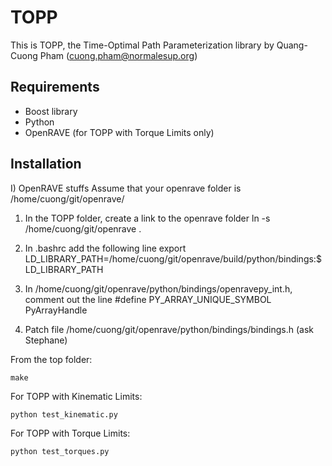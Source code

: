 TOPP
====

This is TOPP, the Time-Optimal Path Parameterization library by Quang-Cuong Pham (cuong.pham@normalesup.org)

Requirements 
------------

- Boost library
- Python
- OpenRAVE (for TOPP with Torque Limits only)

Installation
------------

I) OpenRAVE stuffs
Assume that your openrave folder is /home/cuong/git/openrave/

1) In the TOPP folder, create a link to the openrave folder
ln -s /home/cuong/git/openrave .

2) In .bashrc add the following line
export LD_LIBRARY_PATH=/home/cuong/git/openrave/build/python/bindings:$LD_LIBRARY_PATH

3) In /home/cuong/git/openrave/python/bindings/openravepy_int.h, comment out the line
#define PY_ARRAY_UNIQUE_SYMBOL PyArrayHandle

4) Patch file /home/cuong/git/openrave/python/bindings/bindings.h (ask Stephane)




From the top folder:
  
    make

For TOPP with Kinematic Limits:
  
    python test_kinematic.py

For TOPP with Torque Limits:

    python test_torques.py
